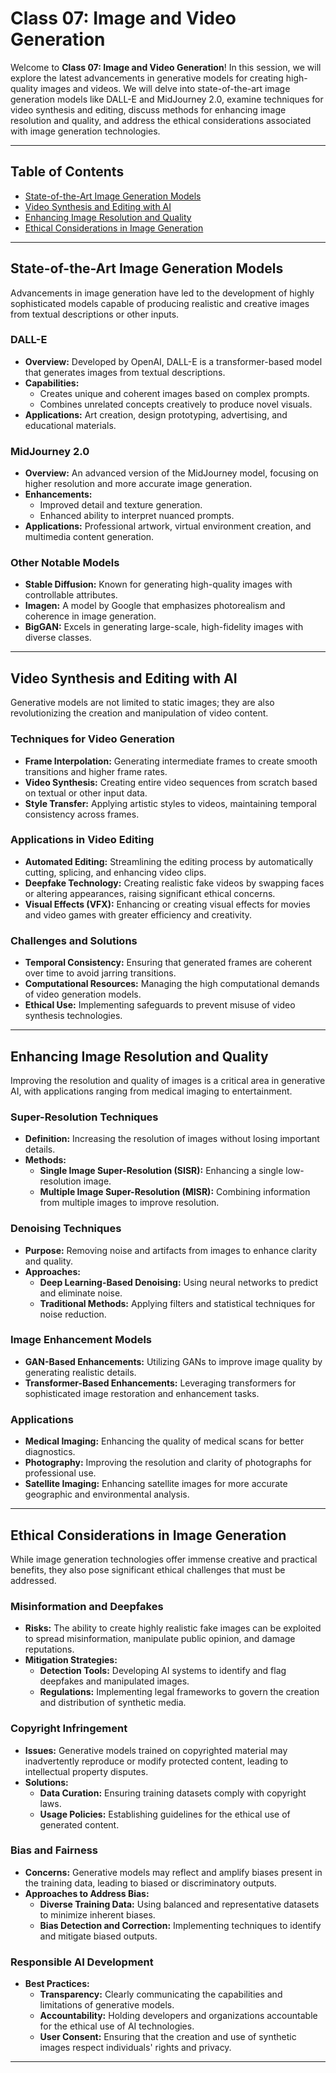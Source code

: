 # Class 07: Image and Video Generation

Welcome to **Class 07: Image and Video Generation**! In this session, we will explore the latest advancements in generative models for creating high-quality images and videos. We will delve into state-of-the-art image generation models like DALL-E and MidJourney 2.0, examine techniques for video synthesis and editing, discuss methods for enhancing image resolution and quality, and address the ethical considerations associated with image generation technologies.

---

## Table of Contents

- [State-of-the-Art Image Generation Models](#state-of-the-art-image-generation-models)
- [Video Synthesis and Editing with AI](#video-synthesis-and-editing-with-ai)
- [Enhancing Image Resolution and Quality](#enhancing-image-resolution-and-quality)
- [Ethical Considerations in Image Generation](#ethical-considerations-in-image-generation)

---

## State-of-the-Art Image Generation Models

Advancements in image generation have led to the development of highly sophisticated models capable of producing realistic and creative images from textual descriptions or other inputs.

### DALL-E

- **Overview:** Developed by OpenAI, DALL-E is a transformer-based model that generates images from textual descriptions.
- **Capabilities:**
  - Creates unique and coherent images based on complex prompts.
  - Combines unrelated concepts creatively to produce novel visuals.
- **Applications:** Art creation, design prototyping, advertising, and educational materials.

### MidJourney 2.0

- **Overview:** An advanced version of the MidJourney model, focusing on higher resolution and more accurate image generation.
- **Enhancements:**
  - Improved detail and texture generation.
  - Enhanced ability to interpret nuanced prompts.
- **Applications:** Professional artwork, virtual environment creation, and multimedia content generation.

### Other Notable Models

- **Stable Diffusion:** Known for generating high-quality images with controllable attributes.
- **Imagen:** A model by Google that emphasizes photorealism and coherence in image generation.
- **BigGAN:** Excels in generating large-scale, high-fidelity images with diverse classes.

---

## Video Synthesis and Editing with AI

Generative models are not limited to static images; they are also revolutionizing the creation and manipulation of video content.

### Techniques for Video Generation

- **Frame Interpolation:** Generating intermediate frames to create smooth transitions and higher frame rates.
- **Video Synthesis:** Creating entire video sequences from scratch based on textual or other input data.
- **Style Transfer:** Applying artistic styles to videos, maintaining temporal consistency across frames.

### Applications in Video Editing

- **Automated Editing:** Streamlining the editing process by automatically cutting, splicing, and enhancing video clips.
- **Deepfake Technology:** Creating realistic fake videos by swapping faces or altering appearances, raising significant ethical concerns.
- **Visual Effects (VFX):** Enhancing or creating visual effects for movies and video games with greater efficiency and creativity.

### Challenges and Solutions

- **Temporal Consistency:** Ensuring that generated frames are coherent over time to avoid jarring transitions.
- **Computational Resources:** Managing the high computational demands of video generation models.
- **Ethical Use:** Implementing safeguards to prevent misuse of video synthesis technologies.

---

## Enhancing Image Resolution and Quality

Improving the resolution and quality of images is a critical area in generative AI, with applications ranging from medical imaging to entertainment.

### Super-Resolution Techniques

- **Definition:** Increasing the resolution of images without losing important details.
- **Methods:**
  - **Single Image Super-Resolution (SISR):** Enhancing a single low-resolution image.
  - **Multiple Image Super-Resolution (MISR):** Combining information from multiple images to improve resolution.

### Denoising Techniques

- **Purpose:** Removing noise and artifacts from images to enhance clarity and quality.
- **Approaches:**
  - **Deep Learning-Based Denoising:** Using neural networks to predict and eliminate noise.
  - **Traditional Methods:** Applying filters and statistical techniques for noise reduction.

### Image Enhancement Models

- **GAN-Based Enhancements:** Utilizing GANs to improve image quality by generating realistic details.
- **Transformer-Based Enhancements:** Leveraging transformers for sophisticated image restoration and enhancement tasks.

### Applications

- **Medical Imaging:** Enhancing the quality of medical scans for better diagnostics.
- **Photography:** Improving the resolution and clarity of photographs for professional use.
- **Satellite Imaging:** Enhancing satellite images for more accurate geographic and environmental analysis.

---

## Ethical Considerations in Image Generation

While image generation technologies offer immense creative and practical benefits, they also pose significant ethical challenges that must be addressed.

### Misinformation and Deepfakes

- **Risks:** The ability to create highly realistic fake images can be exploited to spread misinformation, manipulate public opinion, and damage reputations.
- **Mitigation Strategies:**
  - **Detection Tools:** Developing AI systems to identify and flag deepfakes and manipulated images.
  - **Regulations:** Implementing legal frameworks to govern the creation and distribution of synthetic media.

### Copyright Infringement

- **Issues:** Generative models trained on copyrighted material may inadvertently reproduce or modify protected content, leading to intellectual property disputes.
- **Solutions:**
  - **Data Curation:** Ensuring training datasets comply with copyright laws.
  - **Usage Policies:** Establishing guidelines for the ethical use of generated content.

### Bias and Fairness

- **Concerns:** Generative models may reflect and amplify biases present in the training data, leading to biased or discriminatory outputs.
- **Approaches to Address Bias:**
  - **Diverse Training Data:** Using balanced and representative datasets to minimize inherent biases.
  - **Bias Detection and Correction:** Implementing techniques to identify and mitigate biased outputs.

### Responsible AI Development

- **Best Practices:**
  - **Transparency:** Clearly communicating the capabilities and limitations of generative models.
  - **Accountability:** Holding developers and organizations accountable for the ethical use of AI technologies.
  - **User Consent:** Ensuring that the creation and use of synthetic images respect individuals' rights and privacy.

---
